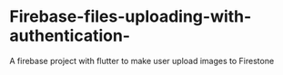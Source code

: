 # Firebase-files-uploading-with-authentication-
A firebase project with flutter to make user upload images to Firestone 
